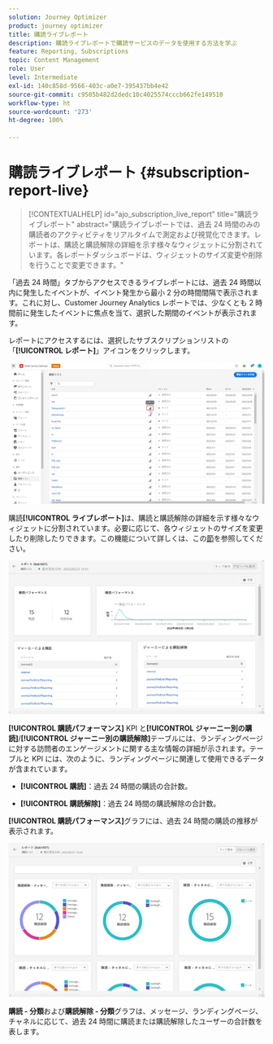 ```yaml
---
solution: Journey Optimizer
product: journey optimizer
title: 購読ライブレポート
description: 購読ライブレポートで購読サービスのデータを使用する方法を学ぶ
feature: Reporting, Subscriptions
topic: Content Management
role: User
level: Intermediate
exl-id: 140c858d-9566-403c-a0e7-395437bb4e42
source-git-commit: c9505b482d2dedc10c4025574cccb662fe149510
workflow-type: ht
source-wordcount: '273'
ht-degree: 100%

---
```


# 購読ライブレポート {#subscription-report-live}

>[!CONTEXTUALHELP]
>id="ajo_subscription_live_report"
>title="購読ライブレポート"
>abstract="購読ライブレポートでは、過去 24 時間のみの購読者のアクティビティをリアルタイムで測定および視覚化できます。レポートは、購読と購読解除の詳細を示す様々なウィジェットに分割されています。各レポートダッシュボードは、ウィジェットのサイズ変更や削除を行うことで変更できます。"

「過去 24 時間」タブからアクセスできるライブレポートには、過去 24 時間以内に発生したイベントが、イベント発生から最小 2 分の時間間隔で表示されます。これに対し、Customer Journey Analytics レポートでは、少なくとも 2 時間前に発生したイベントに焦点を当て、選択した期間のイベントが表示されます。

レポートにアクセスするには、選択したサブスクリプションリストの「**[!UICONTROL レポート]**」アイコンをクリックします。

![](assets/subscription_report_7.png)

購読&#x200B;**[!UICONTROL ライブレポート]**&#x200B;は、購読と購読解除の詳細を示す様々なウィジェットに分割されています。必要に応じて、各ウィジェットのサイズを変更したり削除したりできます。この機能について詳しくは、この[節](live-report.md)を参照してください。

![](assets/subscription_report_3.png)

**[!UICONTROL 購読パフォーマンス]** KPI と&#x200B;**[!UICONTROL ジャーニー別の購読]**/**[!UICONTROL ジャーニー別の購読解除]**&#x200B;テーブルには、ランディングページに対する訪問者のエンゲージメントに関する主な情報の詳細が示されます。テーブルと KPI には、次のように、ランディングページに関連して使用できるデータが含まれています。

* **[!UICONTROL 購読]**：過去 24 時間の購読の合計数。

* **[!UICONTROL 購読解除]**：過去 24 時間の購読解除の合計数。

**[!UICONTROL 購読パフォーマンス]**&#x200B;グラフには、過去 24 時間の購読の推移が表示されます。

![](assets/subscription_report_4.png)

**購読 - 分類**&#x200B;および&#x200B;**購読解除 - 分類**&#x200B;グラフは、メッセージ、ランディングページ、チャネルに応じて、過去 24 時間に購読または購読解除したユーザーの合計数を表します。
